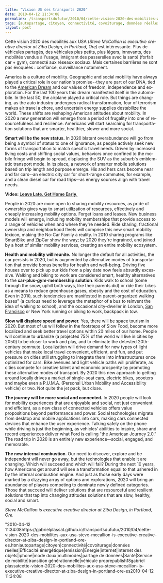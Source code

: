 ```yaml
---
title: "Vision US des transports 2020"
date: 2010-04-12 11:34:08
permalink: /transportsdufutur/2010/04/cette-vision-2020-des-mobilites-aux-usa-steve-mccallion-is-executive-creative-director-at-ziba-design-in-portland-ore-es.html
tags: [autopartage, citoyen, connectivité, covoiturage, données réelles, Efficacité énergétique, emission, Energie, internet, internet des objets, iphone, mode doux, multimodes, partage de données, Santé, Service de mobilité, transition générationnelle, véhicule propre]
layout: post
---
```


<p class="MsoNormal"><span lang="EN">Cette vision 2020 des mobilités aux USA (<span lang="EN"><em>Steve McCallion is executive creative director at Ziba Design, in Portland, Ore) </em>est intéressante. </span>Plus de véhicules partagés, des véhicules plus petits, plus légers, innovants, des mobilités vendus à l'usage, intégrant des passerelles avec la santé (forfait car + gym), connecté aux réseaux sociaux. Mais certaines barrières ne sont pas évoquées : confiance, surveillance notamment.</span></p> <p class="MsoNormal"><span lang="EN"> </span></p>  <!--more-->  <p class="MsoNormal"><span lang="EN">America is a culture of mobility. Geographic and social mobility have always played a critical role in our nation's promise--they are part of our DNA, tied to the <a href="http://topics.forbes.com/American%20Dream">American Dream</a> and our values of freedom, independence and exploration. For the last 100 years this dream manifested itself in the automobile. In the last 50, the airplane played a critical role. But things are changing, as the auto industry undergoes radical transformation, fear of terrorism makes air travel a chore, and uncertain energy supplies destabilize the world. These shifts are reshaping American attitudes about mobility. In 2020 a new generation will emerge from a period of frugality into one of resourcefulness and resilience. Americans will start searching for transportation solutions that are smarter, healthier, slower and more social. </span></p> <p class="MsoNormal"><strong><span lang="EN">Smart will be the new status.</span></strong><span lang="EN"> In 2020 blatant overabundance will go from being a symbol of status to one of ignorance, as people actively seek new forms of transportation to match specific travel needs. Driven by increased living costs and shifting social values, behaviors once confined to the mobile fringe will begin to spread, displacing the SUV as the suburb's emblematic transport mode. In its place, a network of smarter mobile solutions based on trip length and purpose emerge. His and hers cars become near and far cars--an electric city car for short-range commutes, for example, and a clean diesel car for road trips--as energy sources align with travel needs.</span></p> <p class="MsoNormal"><span lang="EN"></span></p> <p class="MsoNormal"><strong><span lang="EN">Video: <a href="http://www.forbes.com/video/?video=fvn/2020/leave-late-get-home-early">Leave Late. Get Home Early.</a></span></strong></p> <p class="MsoNormal"><span lang="EN"><span></span></span></p> <p class="MsoNormal"><span lang="EN">People in 2020 are more open to sharing mobility resources, as pride of ownership gives way to smart utilization of resources, effectively and cheaply increasing mobility options. Forget loans and leases. New business models will emerge, including mobility memberships that provide access to a range of vehicles when and where they're needed. Ride sharing, fractional ownership and neighborhood fleets will comprise this new smart mobility lexicon, making the No-Car Family a reality. In 2010 sharing programs like SmartBike and ZipCar show the way; by 2020 they're ingrained, and joined by a host of similar mobility services, creating an entire mobility ecosystem.</span></p> <p class="MsoNormal"><span lang="EN"></span></p> <p class="MsoNormal"><strong><span lang="EN">Health and mobility will reunite.</span></strong><span lang="EN"> No longer the default for all activities, the car persists in 2020, but is augmented by alternative modes of transportation that provide bonus benefits for health and well-being. Driving five houses over to pick up our kids from a play date now feels absurdly excessive. Walking and biking to work are considered smart, healthy alternatives to the <strong>car-plus-gym-membership solution</strong>. Kids walk to school (some through the snow, uphill both ways, like their parents did) or ride their bikes as a means to reduce greenhouse gases, obesity and the cost of education. Even in 2010, such tendencies are manifested in parent-organized walking buses" (a curious need to leverage the metaphor of a bus to reinvent the idea of walking to school), and the occasional city-dweller in London, <a href=""http://topics.forbes.com/San%20Francisco"">San Francisco</a> or New York running or biking to work, backpack in tow.</span></p> <p class=""MsoNormal""><strong><span lang=""EN"">Slow will displace speed and power.</span></strong><span lang=""EN""> Yes, there will be space tourism in 2020. But most of us will follow in the footsteps of Slow Food, become more localized and seek better travel options within 20 miles of our home. People will continue to urbanize (a projected 75% of the world will live in cities by 2050) to be closer to work and play, and to eliminate the detested 20th-century commute. Localization will drive demand for new types of light vehicles that make local travel convenient, efficient, and fun, and put pressure on cities still struggling to integrate them into infrastructures once optimized for cars. Bike avenues and light vehicle paths will proliferate, as cities compete for creative talent and economic prosperity by promoting these alternative modes of transport. By 2020 this new approach to getting around locally drives a market of single-seat cars, electric bikes, scooters and maybe even a P.U.M.A. (Personal Urban Mobility and Accessibility vehicle) or two. Not quite the jet pack, but close. </span></p> <p class=""MsoNormal""><strong><span lang=""EN"">The journey will be more social and connected.</span></strong><span lang=""EN""> In 2020 people will look for mobility experiences that are enjoyable and social, not just convenient and efficient, as a new class of connected vehicles offers value propositions beyond performance and power. Social technologies migrate from desktop and mobile applications into cars, making cars connected devices that enhance the user experience. Talking safely on the phone while driving is just the beginning, as vehicles' abilities to inspire, share and record experiences deliver what Ford is calling "the American Journey 2.0." The road trip in 2020 is an entirely new experience--social, engaged, and memorable.</span></p> <p class=""MsoNormal""><span lang=""EN""></span></p> <p class=""MsoNormal""><strong><span lang=""EN"">The new internal combustion.</span></strong><span lang=""EN""> Our need to discover, explore and be independent will never go away, but the technologies that enable it are changing. Which will succeed and which will fail? During the next 10 years, how Americans get around will see a transformation equal to that ushered in by the internal combustion engine. And just as those early days were marked by a dizzying array of options and explorations, 2020 will bring an abundance of players competing to dominate newly defined categories. Those that succeed will deliver solutions that are resourceful and resilient solutions that tap into changing attitudes solutions that are slow, healthy, social and smart.</span></p> <p class=""MsoNormal""><span lang=""EN""></span></p> <p class=""MsoNormal""><em><span lang=""EN"">Steve McCallion is executive creative director at Ziba Design, in Portland, Ore.</span></em><span lang=""EN""></span></p>"2010-04-12 11:34:08https://gabrielplassat.github.io/transportsdufutur/2010/04/cette-vision-2020-des-mobilites-aux-usa-steve-mccallion-is-executive-creative-director-at-ziba-design-in-portland-ore-es.htmlautopartage|citoyen|connectivité|covoiturage|données réelles|Efficacité énergétique|emission|Energie|internet|internet des objets|iphone|mode doux|multimodes|partage de données|Santé|Service de mobilité|transition générationnelle|véhicule proprepublish18gabriel plassatcette-vision-2020-des-mobilites-aux-usa-steve-mccallion-is-executive-creative-director-at-ziba-design-in-portland-ore-es2010-04-12 11:34:08
